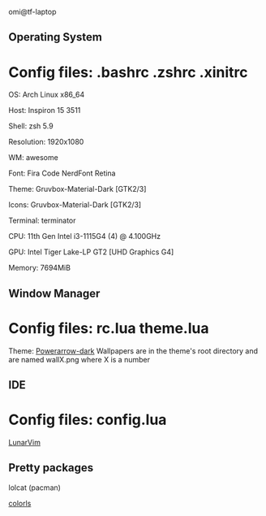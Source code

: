 omi@tf-laptop 

## Operating System
Config files: .bashrc .zshrc .xinitrc
==============

OS: Arch Linux x86_64 

Host: Inspiron 15 3511 

Shell: zsh 5.9 

Resolution: 1920x1080 

WM: awesome 

Font: Fira Code NerdFont Retina

Theme: Gruvbox-Material-Dark [GTK2/3] 

Icons: Gruvbox-Material-Dark [GTK2/3] 

Terminal: terminator 

CPU: 11th Gen Intel i3-1115G4 (4) @ 4.100GHz 

GPU: Intel Tiger Lake-LP GT2 [UHD Graphics G4] 

Memory: 7694MiB 

## Window Manager
Config files: rc.lua theme.lua
==============
Theme: [Powerarrow-dark](https://github.com/esn89/powerarrow-dark)
Wallpapers are in the theme's root directory and are named wallX.png where X is a number

## IDE
Config files: config.lua
==============
[LunarVim](https://github.com/LunarVim/LunarVim)

## Pretty packages

lolcat (pacman)

[colorls](https://aur.archlinux.org/packages/ruby-colorls)



